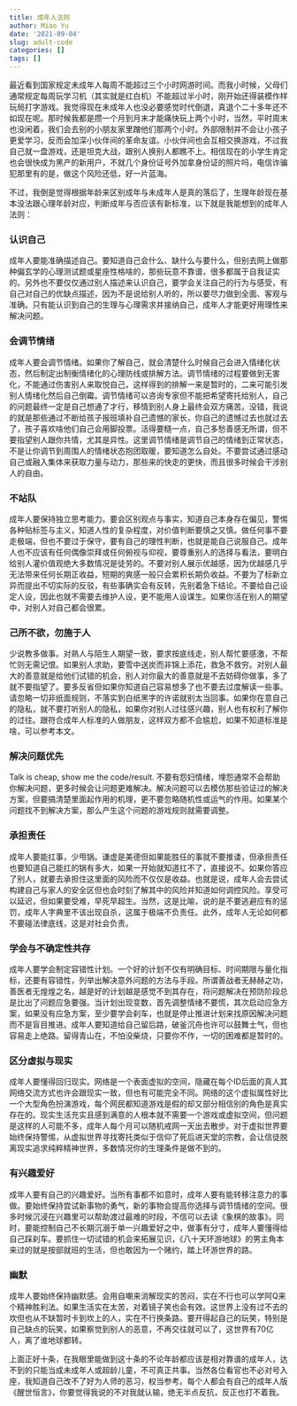 ```yaml
---
title: 成年人法则
author: Miao Yu
date: '2021-09-04'
slug: adult-code
categories: []
tags: []
---
```


最近看到国家规定未成年人每周不能超过三个小时网游时间。而我小时候，父母们通常规定每周玩学习机（其实就是红白机）不能超过半小时，刚开始还得装模作样玩局打字游戏。我觉得现在未成年人也没必要感觉时代倒退，真退个二十多年还不如现在呢。那时候我都是攒一个月到月末才能痛快玩上两个小时，当然，平时周末也没闲着，我们会去别的小朋友家里蹭他们那两个小时。外部限制并不会让小孩子更爱学习，反而会加深小伙伴间的革命友谊。小伙伴间也会互相交换游戏，不过我自己就一盘游戏，还是坦克大战，跟别人换别人都瞧不上。相信现在的小学生肯定也会很快成为黑产的新用户，不就几个身份证号外加拿身份证的照片吗，电信诈骗犯那里有的是，做这个风险还低，好一片蓝海。

不过，我倒是觉得根据年龄来区别成年与未成年人是真的落后了，生理年龄现在基本没法跟心理年龄对应，判断成年与否应该有新标准，以下就是我能想到的成年人法则：

### 认识自己

成年人要能准确描述自己。要知道自己会什么、缺什么与要什么，但别去网上做那种偏玄学的心理测试题或星座性格啥的，那些玩意不靠谱，很多都属于自我证实的。另外也不要仅仅通过别人描述来认识自己，要学会关注自己的行为与感受，有自己对自己的优缺点描述，因为不是说给别人听的，所以要尽力做到全面、客观与准确。只有能认识到自己的生理与心理需求并接纳自己，成年人才能更好用理性来解决问题。

### 会调节情绪

成年人要会调节情绪。如果你了解自己，就会清楚什么时候自己会进入情绪化状态，然后制定出制衡情绪化的心理防线或排解方法。调节情绪的过程要做到无害化，不能通过伤害别人来取悦自己，这样得到的排解一来是暂时的，二来可能引发别人情绪化然后自己倒霉。调节情绪可以咨询专家但不能把希望寄托给别人，自己的问题最终一定是自己想通了才行，移情到别人身上最终会双方痛苦。没错，我说的就是那些通过不断给孩子报班填补自己遗憾的家长，你自己的遗憾过去也就过去了，孩子喜欢啥他们自己会用脚投票。活得要糙一点，自己多愁善感无所谓，但不要指望别人跟你共情，尤其是异性。这里调节情绪是调节自己的情绪到正常状态，不是让你调节到周围人的情绪状态抱团取暖，要知道怎么自处。不要尝试通过感动自己或融入集体来获取力量与动力，那些来的快走的更快，而且很多时候会干涉别人的自由。

### 不站队

成年人要保持独立思考能力。要会区别观点与事实，知道自己本身存在偏见，警惕各种贴标签与主义，知道人性的复杂程度，对价值判断要慎之又慎。做任何事不要走极端，但也不要过于保守，要有自己的理性判断，也就是能自己说服自己。成年人也不应该有任何偶像崇拜或任何俯视与仰视，要尊重别人的选择与看法，要明白给别人灌价值观绝大多数情况是徒劳的。不要对别人展示优越感，因为优越感几乎无法带来任何长期正收益，短期的爽感一般只会累积长期负收益。不要为了标新立异而提出不切实际的反驳，有些事确实会有反转，先别着急下结论。不要给自己设定人设，因此也就不需要去维护人设，更不能用人设谋生。如果你活在别人的期望中，对别人对自己都会很累。

### 己所不欲，勿施于人

少说教多做事。对熟人与陌生人期望一致，要求按底线走，别人帮忙要感激，不帮忙则无需记恨。如果别人求助，要雪中送炭而非锦上添花，救急不救穷。对别人最大的善意就是给他们试错的机会，别人对你最大的善意就是不去妨碍你做事，多了就不要指望了。要多反省但如果你知道自己容易想多了也不要去过度解读一些事。请忽略一切非纸面规则，不落实到白纸黑字的许诺就别太当回事。如果你在意自己的隐私，就不要打听别人的隐私，如果你对别人过往感兴趣，别人也有权利了解你的过往。跟符合成年人标准的人做朋友，这样双方都不会尴尬，如果不知道标准是啥，可以参考本文。

### 解决问题优先

Talk is cheap, show me the code/result. 不要有怨妇情绪，埋怨通常不会帮助你解决问题，更多时候会让问题更难解决。解决问题可以去模仿那些验证过的解决方案，但要搞清楚里面起作用的机理，更不要忽略随机性或运气的作用。如果某个问题找不到解决方案，那么产生这个问题的游戏规则就需要调整。

### 承担责任

成年人要能扛事，少甩锅。谦虚是美德但如果能胜任的事就不要推诿，但承担责任也要知道自己能扛的锅有多大，如果一开始就知道扛不了，直接说不。如果你答应了别人，就要去承担住这里面的风险而不仅仅是收益。也就是说，成年人会去尝试构建自己与家人的安全区但也会时刻了解其中的风险并知道如何调控风险。享受可以延迟，但如果要受难，早死早超生。当然，这是比喻，说的是不要逃避应有的惩罚，成年人字典里不该出现自杀，这属于极端不负责任。此外，成年人无论如何都不要碰法律底线，这是对社会负责。

### 学会与不确定性共存

成年人要学会制定容错性计划。一个好的计划不仅有明确目标、时间期限与量化指标，还要有容错性，列举出解决意外问题的方法与手段。所谓善战者无赫赫之功，善医者无煌煌之名，越是好的计划越是感觉不到其存在，将问题解决在预防阶段总是比出了问题应急要强。当计划出现变数，首先调整情绪不要慌，其次启动应急方案，如果没有应急方案，至少要学会刹车，也就是停止推进计划来找原因解决问题而不是盲目推进。成年人要知道给自己留后路，破釜沉舟也许可以鼓舞士气，但也容易走上绝路。留得青山在，不怕没柴烧，只要你不作，一切的困难都是暂时的。

### 区分虚拟与现实

成年人要懂得回归现实。网络是一个表面虚拟的空间，隐藏在每个ID后面的真人其网络交流方式也许会跟现实一致，但也有可能完全不同。网络的这个虚拟属性好比一个大型角色扮演游戏，每个网民都知道游戏是假的却又部分相信别的角色是真实存在的。现实生活充实且感到满意的人根本就不需要一个游戏或虚拟空间，但问题是这样的人可能不多，成年人每个月可以随机戒网一天出去散步。对于虚拟世界要始终保持警惕，从虚拟世界寻找寄托类似于信仰了死后进天堂的宗教，会让信徒脱离现实追求纯粹精神世界，多数情况你的生理条件是做不到的。

### 有兴趣爱好

成年人要有自己的兴趣爱好。当所有事都不如意时，成年人要有能转移注意力的事做。要始终保持尝试新事物的勇气，新的事物会提高你选择与调节情绪的空间。很多时候沉浸在兴趣里可以帮助渡过最难的时段，不信可以去读《象棋的故事》。同时，要能控制自己不长期沉溺于单一兴趣爱好之中，做事有分寸，成年人要懂得给自己踩刹车。要抓住一切试错的机会来拓展见识，《八十天环游地球》的男主角本来过的就是按部就班的生活，但也敢因为一个赌约，踏上环游世界的路。

### 幽默

成年人要始终保持幽默感。会用自嘲来消解现实的苦闷，实在不行也可以学阿Q来个精神胜利法。如果生活实在太苦，对着镜子笑也会有效。这世界上没有过不去的坎但也从不缺暂时卡到坎上的人，实在不行换条路。要开得起自己的玩笑，特别是自己缺点的玩笑，如果察觉到别人的恶意，不再交往就可以了，这世界有70亿人，离了谁地球都转。

上面正好十条，在我眼里能做到这十条的不论年龄都应该是相对靠谱的成年人，达不到的只能当成未成年人或超龄儿童，不可真正共事。当然各位看官也不必对号入座，我知道自己改不了好为人师的恶习，权当参考。每个人都会有自己的成年人版《醒世恒言》，你要觉得我说的不对我就认输，绝无半点反抗，反正也打不着我。
